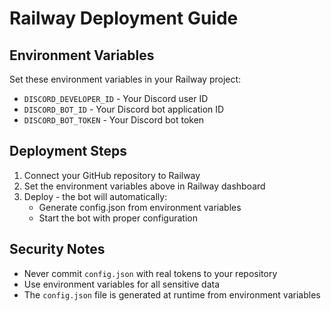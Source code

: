 # Railway Deployment Guide

## Environment Variables

Set these environment variables in your Railway project:

- `DISCORD_DEVELOPER_ID` - Your Discord user ID
- `DISCORD_BOT_ID` - Your Discord bot application ID
- `DISCORD_BOT_TOKEN` - Your Discord bot token

## Deployment Steps

1. Connect your GitHub repository to Railway
2. Set the environment variables above in Railway dashboard
3. Deploy - the bot will automatically:
    - Generate config.json from environment variables
    - Start the bot with proper configuration

## Security Notes

- Never commit `config.json` with real tokens to your repository
- Use environment variables for all sensitive data
- The `config.json` file is generated at runtime from environment variables
